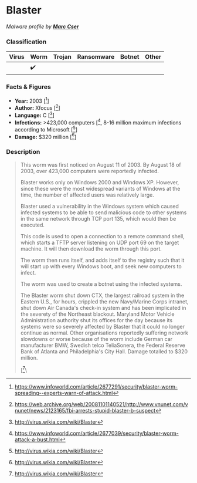 # Blaster

_Malware profile by **[Marc Cser](https://github.com/mcser)**_

### Classification

| Virus | Worm               | Trojan | Ransomware | Botnet | Other |
|:------|:-------------------|:-------|:-----------|:-------|:------|
|       | :heavy_check_mark: |        |            |        |       |

### Facts & Figures

* **Year:** 2003 \[[^1]\]
* **Author:** Xfocus \[[^2]\]
* **Language:** C \[[^3]\]
* **Infections:** >423,000 computers \[[^4]\, 8-16 million maximum infections according to Microsoft \[[^3]\]
* **Damage:** $320 million \[[^3]\]

### Description

> This worm was first noticed on August 11 of 2003. By August 18 of 2003, over 423,000 computers were reportedly infected.
>
> Blaster works only on Windows 2000 and Windows XP. However, since these were the most widespread variants of Windows at the time, the number of affected users was relatively large.
>
> Blaster used a vulnerability in the Windows system which caused infected systems to be able to send malicious code to other systems in the same network through TCP port 135, which would then be executed.
>
> This code is used to open a connection to a remote command shell, which starts a TFTP server listening on UDP port 69 on the target machine. It will then download the worm through this port.
>
> The worm then runs itself, and adds itself to the registry such that it will start up with every Windows boot, and seek new computers to infect.
>
> The worm was used to create a botnet using the infected systems.
>
> The Blaster worm shut down CTX, the largest railroad system in the Eastern U.S., for hours, crippled the new Navy/Marine Corps intranet, shut down Air Canada's check-in system and has been implicated in the severety of the Northeast blackout. Maryland Motor Vehicle Administration authority shut its offices for the day because its systems were so severely affected by Blaster that it could no longer continue as normal. Other organisations reportedly suffering network slowdowns or worse because of the worm include German car manufacturer BMW, Swedish telco TeliaSonera, the Federal Reserve Bank of Atlanta and Philadelphia's City Hall. Damage totalled to $320 million.
>
> \[[^3]\

[^1]: https://www.infoworld.com/article/2677291/security/blaster-worm-spreading--experts-warn-of-attack.html
[^2]: https://web.archive.org/web/20081101140521/http://www.vnunet.com/vnunet/news/2123165/fbi-arrests-stupid-blaster-b-suspect
[^3]: http://virus.wikia.com/wiki/Blaster
[^4]: https://www.infoworld.com/article/2677039/security/blaster-worm-attack-a-bust.html
